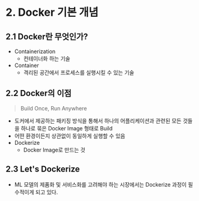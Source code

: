 # 2. Docker 기본 개념

## 2.1 Docker란 무엇인가?

- Containerization
  - 컨테이너화 하는 기술
- Container
  - 격리된 공간에서 프로세스를 실행시킬 수 있는 기술



## 2.2 Docker의 이점

> Build Once, Run Anywhere

- 도커에서 제공하는 패키징 방식을 통해서 하나의 어플리케이션과 관련된 모든 것들을 하나로 묶은 Docker Image 형태로 Build
- 어떤 환경이든지 상관없이 동일하게 실행할 수 있음
- Dockerize
  - Docker Image로 만드는 것



## 2.3 Let's Dockerize

- ML 모델의 제품화 및 서비스화를 고려해야 하는 시장에서는 Dockerize 과정이 필수적이게 되고 있다.